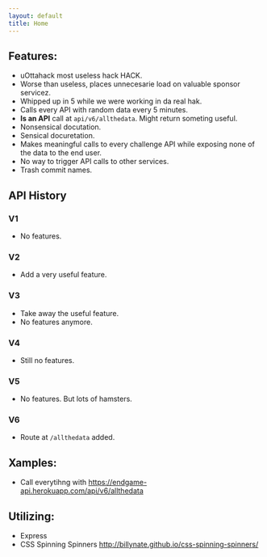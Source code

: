 ```yaml
---
layout: default
title: Home
---
```


## Features:
- uOttahack most useless hack HACK.
- Worse than useless, places unnecesarie load on valuable sponsor servicez.
- Whipped up in 5 while we were working in da real hak.
- Calls every API with random data every 5 minutes.
- **Is an API** call at `api/v6/allthedata`. Might return someting useful.
- Nonsensical docutation.
- Sensical docuretation.
- Makes meaningful calls to every challenge API while exposing none of the data to the end user.
- No way to trigger API calls to other services.
- Trash commit names.

## API History

### V1

- No features.

### V2

- Add a very useful feature.

### V3

- Take away the useful feature.
- No features anymore.

### V4

- Still no features.

### V5

- No features. But lots of hamsters.

### V6

- Route at `/allthedata` added.

## Xamples:

- Call everytihng with <https://endgame-api.herokuapp.com/api/v6/allthedata>

## Utilizing:
- Express 
- CSS Spinning Spinners <http://billynate.github.io/css-spinning-spinners/>
